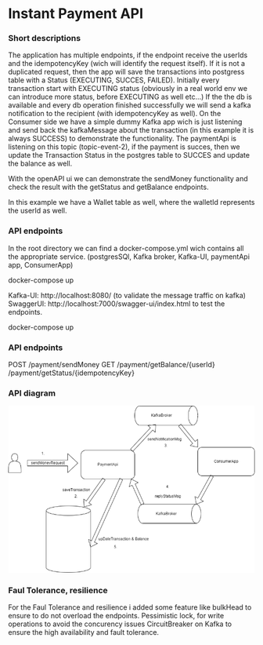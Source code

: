 # Instant Payment API

### Short descriptions

The application has multiple endpoints, if the endpoint receive the userIds and the idempotencyKey (wich will identify the request itself).
If it is not a duplicated request, then the app will save the transactions into postgress table with a Status (EXECUTING, SUCCES, FAILED).
Initially every transaction start with EXECUTING status (obviously in a real world env we can introduce more status, before EXECUTING as well etc...)
If the the db is available and every db operation finished successfully we will send a kafka notification to the recipient (with idempotencyKey as well).
On the Consumer side we have a simple dummy Kafka app wich is just listening and send back the kafkaMessage about the transaction (in this example it is always SUCCESS)
to demonstrate the functionality.
The paymentApi is listening on this topic (topic-event-2), if the payment is succes, then we update the Transaction Status in the postgres table to SUCCES
and update the balance as well.

With the openAPI ui we can demonstrate the sendMoney functionality and check the result with the getStatus and getBalance endpoints.

In this example we have a Wallet table as well, where the walletId represents the userId as well.

### API endpoints

In the root directory we can find a docker-compose.yml wich contains all the appropriate service.
(postgresSQl, Kafka broker, Kafka-UI, paymentApi app, ConsumerApp)

docker-compose up

Kafka-UI: http://localhost:8080/ (to validate the message traffic on kafka)
SwaggerUI: http://localhost:7000/swagger-ui/index.html  to test the endpoints.

docker-compose up


### API endpoints

POST
	/payment/sendMoney
GET
	/payment/getBalance/{userId}
	/payment/getStatus/{idempotencyKey}
	

### API diagram

![Alt text](paymentApi.png)

### Faul Tolerance, resilience

For the Faul Tolerance and resilience i added some feature like bulkHead to ensure to do not overload the endpoints.
Pessimistic lock, for write operations to avoid the concurency issues
CircuitBreaker on Kafka to ensure the high availability and fault tolerance.

